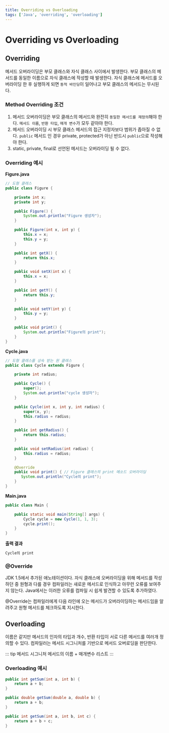 ```yaml
---
title: Overriding vs Overloading
tags: ['Java', 'overriding', 'overloading']
---
```


# Overriding vs Overloading

## Overriding

메서드 오버라이딩은 부모 클래스와 자식 클래스 사이에서 발생한다. 부모 클래스의 메서드를 동일한 이름으로 자식 클래스에 작성할 때 발생한다. 자식 클래스에 메서드를 오버라이딩 한 후 실행하게 되면 `동적 바인딩`이 일어나고 부모 클래스의 메서드는 무시된다.

### Method Overriding 조건

 1. 메서드 오버라이딩은 부모 클래스의 메서드와 완전히 `동일한 메서드를 재정의`해야 한다. `메서드 이름`, `반환 타입`, `매개 변수`가 모두 같아야 한다.
 2. 메서드 오버라이딩 시 부모 클래스 메서드의 접근 지정자보다 범위가 좁아질 수 없다. `public` 메서드 인 경우 private, protected가 아닌 반드시 `public`으로 작성해야 한다.
 3. static, private, final로 선언된 메서드는 오버라이딩 될 수 없다.

### Overriding 예시

**Figure.java**
```java
// 도형 클래스
public class Figure { 

    private int x;
    private int y;

    public Figure() {
        System.out.println("Figure 생성자");
    }

    public Figure(int x, int y) {
        this.x = x;
        this.y = y;
    }

    public int getX() {
        return this.x;
    }

    public void setX(int x) {
        this.x = x;
    }

    public int getY() {
        return this.y;
    }

    public void setY(int y) {
        this.y = y;
    }

    public void print() {
        System.out.println("Figure의 print");
    }
}
```

**Cycle.java**
```java
// 도형 클래스를 상속 받는 원 클래스
public class Cycle extends Figure { 

    private int radius;

    public Cycle() {
        super();
        System.out.println("cycle 생성자");
    }

    public Cycle(int x, int y, int radius) {
        super(x, y);
        this.radius = radius;
    }

    public int getRadius() {
        return this.radius;
    }

    public void setRadius(int radius) {
        this.radius = radius;
    }

    @Override 
    public void print() { // Figure 클래스의 print 메소드 오버라이딩
       System.out.println("Cycle의 print");
    }
}
```

**Main.java**
```java
public class Main {

    public static void main(String[] args) {
        Cycle cycle = new Cycle(1, 1, 3);
        cycle.print();
    }
}
```

**출력 결과**
```bash
Cycle의 print
```

### @Override

JDK 1.5에서 추가된 애노테이션이다. 자식 클래스에 오버라이딩을 위해 메서드를 작성하던 중 원형과 다를 경우 컴파일러는 새로운 메서드로 인식하고 아무런 오류를 보여주지 않는다. Java에서는 이러한 오류를 컴파일 시 쉽게 발견할 수 있도록 추가하였다. 

@Override는 컴파일러에게 다음 라인에 오는 메서드가 오버라이딩하는 메서드임을 알려주고 원형 메서드를 체크하도록 지시한다.

## Overloading

이름은 같지만 메서드의 인자의 타입과 개수, 반환 타입이 서로 다른 메서드를 여러개 정의할 수 있다. 컴파일러는 메서드 시그니처를 기반으로 메서드 오버로딩을 판단한다.

::: tip 메서드 시그니처
메서드의 이름 + 매개변수 리스트
:::

### Overloading 예시
```java
public int getSum(int a, int b) {
    return a + b;
}

public double getSum(double a, double b) {
    return a + b;
}

public int getSum(int a, int b, int c) {
    return a + b + c;
}
```

<TagLinks />